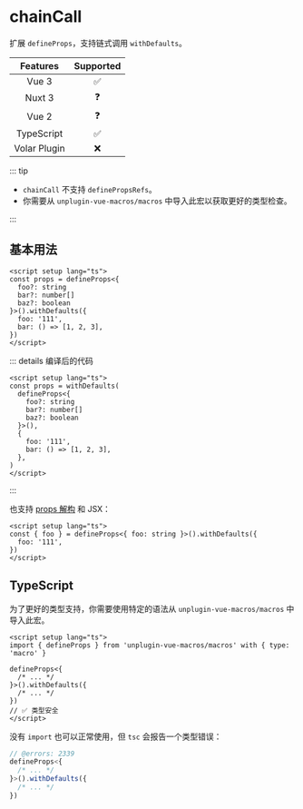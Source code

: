 # chainCall

<StabilityLevel level="experimental" />

扩展 `defineProps`，支持链式调用 `withDefaults`。

|   Features   |     Supported      |
| :----------: | :----------------: |
|    Vue 3     | :white_check_mark: |
|    Nuxt 3    |     :question:     |
|    Vue 2     |     :question:     |
|  TypeScript  | :white_check_mark: |
| Volar Plugin |        :x:         |

::: tip

- `chainCall` 不支持 `definePropsRefs`。
- 你需要从 `unplugin-vue-macros/macros` 中导入此宏以获取更好的类型检查。

:::

## 基本用法

```vue
<script setup lang="ts">
const props = defineProps<{
  foo?: string
  bar?: number[]
  baz?: boolean
}>().withDefaults({
  foo: '111',
  bar: () => [1, 2, 3],
})
</script>
```

::: details 编译后的代码

```vue twoslash
<script setup lang="ts">
const props = withDefaults(
  defineProps<{
    foo?: string
    bar?: number[]
    baz?: boolean
  }>(),
  {
    foo: '111',
    bar: () => [1, 2, 3],
  },
)
</script>
```

:::

也支持 [props 解构](../features/reactivity-transform.md) 和 JSX：

```vue
<script setup lang="ts">
const { foo } = defineProps<{ foo: string }>().withDefaults({
  foo: '111',
})
</script>
```

## TypeScript

为了更好的类型支持，你需要使用特定的语法从 `unplugin-vue-macros/macros` 中导入此宏。

```vue twoslash
<script setup lang="ts">
import { defineProps } from 'unplugin-vue-macros/macros' with { type: 'macro' }

defineProps<{
  /* ... */
}>().withDefaults({
  /* ... */
})
// ✅ 类型安全
</script>
```

没有 `import` 也可以正常使用，但 `tsc` 会报告一个类型错误：

```ts twoslash
// @errors: 2339
defineProps<{
  /* ... */
}>().withDefaults({
  /* ... */
})
```
